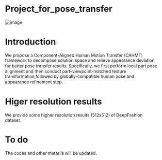 # Project_for_pose_transfer

![image](https://github.com/posetransfer-pre/Project_for_pose_transfer---Beta-version/blob/master/images/results.png)

# Introduction

We propose a Component-Aligned Human Motion Transfer (CAHMT) framework to decompose solution space and relieve appearance deviation for better pose transfer results. Speciﬁcally, we ﬁrst perform local part pose alignment and then conduct part-viewpoint-matched texture transformation,followed by globally-compatible human pose and appearance reﬁnement step. 

# Higer resolution results

We provide some higher resolution results (512x512) of DeepFashion dataset.

# To do

The codes and other metarils will be updated.
